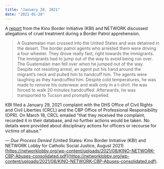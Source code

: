 ```yaml
---
title: "January 28, 2021"
date: "2021-01-28"
---
```


A [report](https://networklobby.org/wp-content/uploads/2021/08/KINO-NETWORK-CBP-Abuses-consolidated.pdf) from the Kino Border Initiative (KBI) and NETWORK discussed allegations of cruel treatment during a Border Patrol apprehension.

> A Guatemalan man crossed into the United States and was detained in the desert. The border patrol agents who arrested them were driving a four wheeler. They drove really fast, right towards the immigrants. The immigrants had to jump out of the way to avoid being run over. The Guatemalan man fell over when he jumped out of the way. Despite not resisting arrest, an agent put his hand around the migrant’s neck and pulled him to handcuff him. The agents were laughing as they handcuffed him. Despite cold temperatures, he was made to remove his outerwear and walk only in a t-shirt. He was forced to walk 20 minutes handcuffed. Afterwards, he was transported to Tucson and promptly expelled.

KBI filed a January 29, 2021 complaint with the DHS Office of Civil Rights and Civil Liberties (CRCL) and the CBP Office of Professional Responsibility (OPR). On March 18, CRCL emailed "that they received the complaint, recorded it in their database, and no further actions would be taken. No details were provided about disciplinary actions for officers or recourse for victims of abuse."

— _Due Process Denied_ (United States: Kino Border Initiative (KBI) and NETWORK Lobby for Catholic Social Justice, August 2021) [https://networklobby.org/wp-content/uploads/2021/08/KINO-NETWORK-CBP-Abuses-consolidated.pdf](https://networklobby.org/wp-content/uploads/2021/08/KINO-NETWORK-CBP-Abuses-consolidated.pdf).

